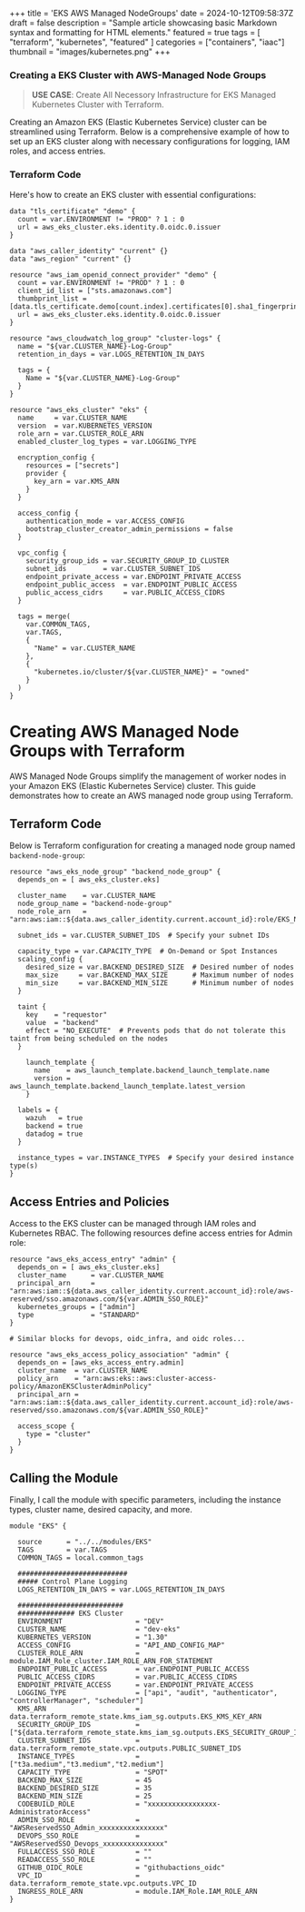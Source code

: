 +++
title = 'EKS AWS Managed NodeGroups'
date = 2024-10-12T09:58:37Z
draft = false
description = "Sample article showcasing basic Markdown syntax and formatting for HTML elements."
featured = true
tags = [
    "terraform",
    "kubernetes",
    "featured"
]
categories = ["containers", "iaac"]
thumbnail = "images/kubernetes.png"
+++
### Creating a EKS Cluster with AWS-Managed Node Groups
> **USE CASE**:
> Create All Necessory Infrastructure for EKS Managed Kubernetes Cluster with Terraform.

<!--more-->
Creating an Amazon EKS (Elastic Kubernetes Service) cluster can be streamlined using Terraform. Below is a comprehensive example of how to set up an EKS cluster along with necessary configurations for logging, IAM roles, and access entries.


### Terraform Code

Here's how to create an EKS cluster with essential configurations:

```hcl
data "tls_certificate" "demo" {
  count = var.ENVIRONMENT != "PROD" ? 1 : 0
  url = aws_eks_cluster.eks.identity.0.oidc.0.issuer
}

data "aws_caller_identity" "current" {}
data "aws_region" "current" {}

resource "aws_iam_openid_connect_provider" "demo" {
  count = var.ENVIRONMENT != "PROD" ? 1 : 0
  client_id_list = ["sts.amazonaws.com"]
  thumbprint_list = [data.tls_certificate.demo[count.index].certificates[0].sha1_fingerprint]
  url = aws_eks_cluster.eks.identity.0.oidc.0.issuer
}

resource "aws_cloudwatch_log_group" "cluster-logs" {
  name = "${var.CLUSTER_NAME}-Log-Group"
  retention_in_days = var.LOGS_RETENTION_IN_DAYS

  tags = {
    Name = "${var.CLUSTER_NAME}-Log-Group"
  }
}

resource "aws_eks_cluster" "eks" {
  name     = var.CLUSTER_NAME
  version  = var.KUBERNETES_VERSION
  role_arn = var.CLUSTER_ROLE_ARN
  enabled_cluster_log_types = var.LOGGING_TYPE

  encryption_config {
    resources = ["secrets"]
    provider {
      key_arn = var.KMS_ARN
    }
  }

  access_config {
    authentication_mode = var.ACCESS_CONFIG
    bootstrap_cluster_creator_admin_permissions = false
  }

  vpc_config {
    security_group_ids = var.SECURITY_GROUP_ID_CLUSTER
    subnet_ids         = var.CLUSTER_SUBNET_IDS
    endpoint_private_access = var.ENDPOINT_PRIVATE_ACCESS
    endpoint_public_access  = var.ENDPOINT_PUBLIC_ACCESS
    public_access_cidrs     = var.PUBLIC_ACCESS_CIDRS
  }

  tags = merge(
    var.COMMON_TAGS,
    var.TAGS,
    {
      "Name" = var.CLUSTER_NAME
    },
    {
      "kubernetes.io/cluster/${var.CLUSTER_NAME}" = "owned"
    }
  )
}
```
# Creating AWS Managed Node Groups with Terraform

AWS Managed Node Groups simplify the management of worker nodes in your Amazon EKS (Elastic Kubernetes Service) cluster. This guide demonstrates how to create an AWS managed node group using Terraform.

## Terraform Code

Below is Terraform configuration for creating a managed node group named `backend-node-group`:

```hcl
resource "aws_eks_node_group" "backend_node_group" {
  depends_on = [ aws_eks_cluster.eks]

  cluster_name    = var.CLUSTER_NAME
  node_group_name = "backend-node-group"
  node_role_arn   = "arn:aws:iam::${data.aws_caller_identity.current.account_id}:role/EKS_NodeGroup_Role"

  subnet_ids = var.CLUSTER_SUBNET_IDS  # Specify your subnet IDs
  
  capacity_type = var.CAPACITY_TYPE  # On-Demand or Spot Instances
  scaling_config {
    desired_size = var.BACKEND_DESIRED_SIZE  # Desired number of nodes
    max_size     = var.BACKEND_MAX_SIZE      # Maximum number of nodes
    min_size     = var.BACKEND_MIN_SIZE      # Minimum number of nodes
  }

  taint {
    key    = "requestor"
    value  = "backend"
    effect = "NO_EXECUTE"  # Prevents pods that do not tolerate this taint from being scheduled on the nodes
  }

    launch_template {
      name    = aws_launch_template.backend_launch_template.name
      version = aws_launch_template.backend_launch_template.latest_version
    }

  labels = {
    wazuh   = true
    backend = true
    datadog = true
  }

  instance_types = var.INSTANCE_TYPES  # Specify your desired instance type(s)
}
```

## Access Entries and Policies
Access to the EKS cluster can be managed through IAM roles and Kubernetes RBAC. The following resources define access entries for Admin role:

```hcl
resource "aws_eks_access_entry" "admin" {
  depends_on = [ aws_eks_cluster.eks]
  cluster_name      = var.CLUSTER_NAME
  principal_arn     = "arn:aws:iam::${data.aws_caller_identity.current.account_id}:role/aws-reserved/sso.amazonaws.com/${var.ADMIN_SSO_ROLE}"
  kubernetes_groups = ["admin"]
  type              = "STANDARD"
}

# Similar blocks for devops, oidc_infra, and oidc roles...

resource "aws_eks_access_policy_association" "admin" {
  depends_on = [aws_eks_access_entry.admin]
  cluster_name  = var.CLUSTER_NAME
  policy_arn    = "arn:aws:eks::aws:cluster-access-policy/AmazonEKSClusterAdminPolicy"
  principal_arn = "arn:aws:iam::${data.aws_caller_identity.current.account_id}:role/aws-reserved/sso.amazonaws.com/${var.ADMIN_SSO_ROLE}"

  access_scope {
    type = "cluster"
  }
}
```
## Calling the Module
Finally, I call the module with specific parameters, including the instance types, cluster name, desired capacity, and more.

```hcl
module "EKS" {

  source      = "../../modules/EKS"
  TAGS        = var.TAGS
  COMMON_TAGS = local.common_tags

  ###########################
  ##### Control Plane Logging
  LOGS_RETENTION_IN_DAYS = var.LOGS_RETENTION_IN_DAYS

  ##########################
  ############## EKS Cluster
  ENVIRONMENT                  = "DEV"
  CLUSTER_NAME                 = "dev-eks"
  KUBERNETES_VERSION           = "1.30"
  ACCESS_CONFIG                = "API_AND_CONFIG_MAP"
  CLUSTER_ROLE_ARN             = module.IAM_Role_cluster.IAM_ROLE_ARN_FOR_STATEMENT
  ENDPOINT_PUBLIC_ACCESS       = var.ENDPOINT_PUBLIC_ACCESS
  PUBLIC_ACCESS_CIDRS          = var.PUBLIC_ACCESS_CIDRS
  ENDPOINT_PRIVATE_ACCESS      = var.ENDPOINT_PRIVATE_ACCESS
  LOGGING_TYPE                 = ["api", "audit", "authenticator", "controllerManager", "scheduler"]
  KMS_ARN                      = data.terraform_remote_state.kms_iam_sg.outputs.EKS_KMS_KEY_ARN
  SECURITY_GROUP_IDS           = ["${data.terraform_remote_state.kms_iam_sg.outputs.EKS_SECURITY_GROUP_ID}"]
  CLUSTER_SUBNET_IDS           = data.terraform_remote_state.vpc.outputs.PUBLIC_SUBNET_IDS
  INSTANCE_TYPES               = ["t3a.medium","t3.medium","t2.medium"]
  CAPACITY_TYPE                = "SPOT"
  BACKEND_MAX_SIZE             = 45
  BACKEND_DESIRED_SIZE         = 35
  BACKEND_MIN_SIZE             = 25
  CODEBUILD_ROLE               = "xxxxxxxxxxxxxxxxx-AdministratorAccess"
  ADMIN_SSO_ROLE               = "AWSReservedSSO_Admin_xxxxxxxxxxxxxxxx"
  DEVOPS_SSO_ROLE              = "AWSReservedSSO_Devops_xxxxxxxxxxxxxxx"
  FULLACCESS_SSO_ROLE          = ""
  READACCESS_SSO_ROLE          = ""
  GITHUB_OIDC_ROLE             = "githubactions_oidc"
  VPC_ID                       = data.terraform_remote_state.vpc.outputs.VPC_ID
  INGRESS_ROLE_ARN             = module.IAM_Role.IAM_ROLE_ARN
}
```
